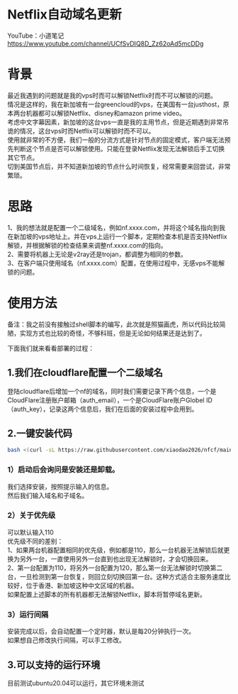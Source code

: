 # Netflix自动域名更新

YouTube：小道笔记
https://www.youtube.com/channel/UCfSvDIQ8D_Zz62oAd5mcDDg

# 背景
最近我遇到的问题就是我的vps时而可以解锁Netflix时而不可以解锁的问题。<br>
情况是这样的，我在新加坡有一台greencloud的vps，在美国有一台justhost，原本两台机器都可以解锁Netflix、disney和amazon prime video。<br>
考虑中文字幕因素，新加坡的这台vps一直是我的主用节点，但是近期遇到非常吊诡的情况，这台vps时而Netflix可以解锁时而不可以。<br>
使用就非常的不方便，我们一般的分流方式是针对节点的固定模式，客户端无法预先判断这个节点是否可以解锁使用。只能在登录Netflix发现无法解锁后手工切换其它节点。<br>
切到美国节点后，并不知道新加坡的节点什么时间恢复，经常需要来回尝试，非常繁琐。<br>

# 思路
1、我的想法就是配置一个二级域名，例如nf.xxxx.com，并将这个域名指向到我在新加坡的vps地址上。并在vps上运行一个脚本，定期检查本机是否支持Netflix解锁，并根据解锁的检查结果来调整nf.xxxx.com的指向。<br>
2、需要将机器上无论是v2ray还是trojan，都调整为相同的参数。<br>
3、在客户端只使用域名（nf.xxxx.com）配置，在使用过程中，无感vps不能解锁的问题。<br>

# 使用方法
备注：我之前没有接触过shell脚本的编写，此次就是照猫画虎，所以代码比较简陋，实现方式也比较的奇怪，不够科班，但是无论如何结果还是达到了。<br>

下面我们就来看看部署的过程：<br>

## 1.我们在cloudflare配置一个二级域名

登陆cloudflare后增加一个nf的域名，同时我们需要记录下两个信息，一个是CloudFlare注册账户邮箱（auth_email），一个是CloudFlare账户Globel ID（auth_key），记录这两个信息后，我们在后面的安装过程中会用到。

## 2.一键安装代码

```bash
bash <(curl -sL https://raw.githubusercontent.com/xiaodao2026/nfcf/main/nfcf.sh)
```

### 1）启动后会询问是安装还是卸载。
我们选择安装，按照提示输入的信息。<br>
然后我们输入域名和子域名。<br>

### 2）关于优先级
可以默认输入110<br>
优先级不同的差别：<br>
1、如果两台机器配置相同的优先级，例如都是110，那么一台机器无法解锁后就更换为另外一台，一直使用另外一台直到也出现无法解锁时，才会切换回来。<br>
2、第一台配置为110，将另外一台配置为120，那么第一台无法解锁时切换第二台，一旦检测到第一台恢复，则回立刻切换回第一台。这种方式适合主服务速度比较好，位于香港、新加坡这种中文区域的机器。<br>
如果配置上述脚本的所有机器都无法解锁Netflix，脚本将暂停域名更新。<br>

### 3）运行间隔
安装完成以后，会自动配置一个定时器，默认是每20分钟执行一次。<br>
如果想自己修改执行间隔，可以手工修改。<br>

## 3.可以支持的运行环境
目前测试ubuntu20.04可以运行，其它环境未测试<br>
